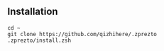 Installation
------------

    cd ~
    git clone https://github.com/qizhihere/.zprezto
    .zprezto/install.zsh
